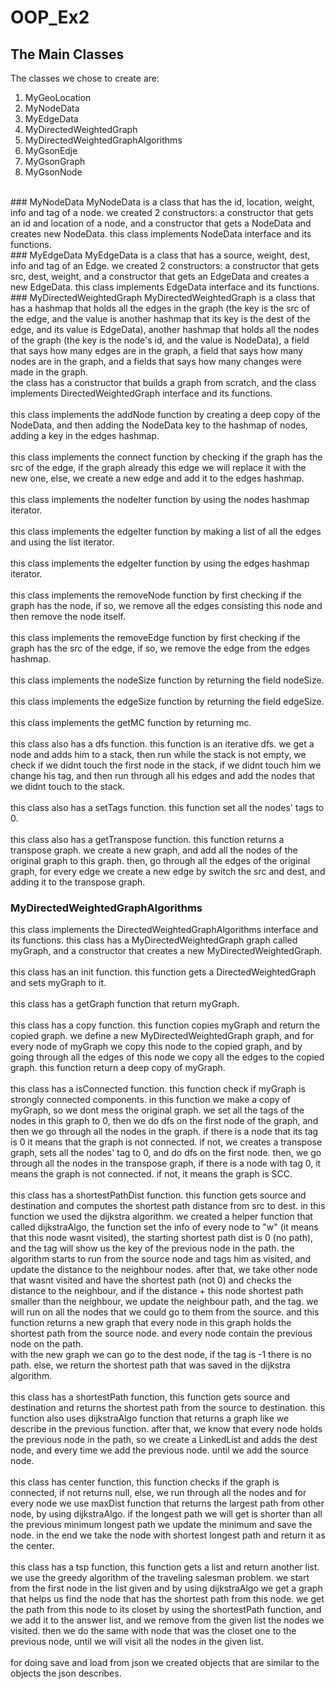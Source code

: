 # OOP_Ex2
## The Main Classes
The classes we chose to create are: </br>
1. MyGeoLocation
2. MyNodeData
3. MyEdgeData
4. MyDirectedWeightedGraph
5. MyDirectedWeightedGraphAlgorithms
6. MyGsonEdje
7. MyGsonGraph
8. MyGsonNode
</br>
### MyNodeData
MyNodeData is a class that has the id, location, weight, info and tag of a node. we created 2 constructors: a constructor that gets an id and location of a node, and a constructor that gets a NodeData and creates new NodeData. this class implements NodeData interface and its functions. 
</br>
### MyEdgeData
MyEdgeData is a class that has a source, weight, dest, info and tag of an Edge. we created 2 constructors: a constructor that gets src, dest, weight, and a constructor that gets an EdgeData and creates a new EdgeData. this class implements EdgeData interface and its functions.
</br>
### MyDirectedWeightedGraph
MyDirectedWeightedGraph is a class that has a hashmap that holds all the edges in the graph (the key is the src of the edge, and the value is another hashmap that its key is the dest of the edge, and its value is EdgeData), another hashmap that holds all the nodes of the graph (the key is the node's id, and the value is NodeData), a field that says how many edges are in the graph, a field that says how many nodes are in the graph, and a fields that says how many changes were made in the graph.
</br>
the class has a constructor that builds a graph from scratch, and the class implements DirectedWeightedGraph interface and its functions.
</br>
</br>
this class implements the addNode function by creating a deep copy of the NodeData, and then adding the NodeData key to the hashmap of nodes, adding a key in the edges hashmap.
</br>
</br>
this class implements the connect function by checking if the graph has the src of the edge, if the graph already this edge we will replace it with the new one, else, we create a new edge and add it to the edges hashmap.
</br>
</br>
this class implements the nodeIter function by using the nodes hashmap iterator.
</br>
</br>
this class implements the edgeIter function by making a list of all the edges and using the list iterator.
</br>
</br>
this class implements the edgeIter function by using the edges hashmap iterator.
</br>
</br>
this class implements the removeNode function by first checking if the graph has the node, if so, we remove all the edges consisting this node and then remove the node itself.
</br>
</br>
this class implements the removeEdge function by first checking if the graph has the src of the edge, if so, we remove the edge from the edges hashmap.
</br>
</br>
this class implements the nodeSize function by returning the field nodeSize.
</br>
</br>
this class implements the edgeSize function by returning the field edgeSize.
</br>
</br>
this class implements the getMC function by returning mc.
</br>
</br>
this class also has a dfs function. this function is an iterative dfs. we get a node and adds him to a stack, then run while the stack is not empty, we check if we didnt touch the first node in the stack, if we didnt touch him we change his tag, and then run through all his edges and add the nodes that we didnt touch to the stack.
</br>
</br>
this class also has a setTags function. this function set all the nodes' tags to 0.
</br>
</br>
this class also has a getTranspose function. this function returns a transpose graph. we create a new graph, and add all the nodes of the original graph to this graph. then, go through all the edges of the original graph, for every edge we create a new edge by switch the src and dest, and adding it to the transpose graph.

### MyDirectedWeightedGraphAlgorithms
this class implements the DirectedWeightedGraphAlgorithms interface and its functions. this class has a MyDirectedWeightedGraph graph called myGraph, and a constructor that creates a new MyDirectedWeightedGraph.
</br>
</br>
this class has an init function. this function gets a DirectedWeightedGraph and sets myGraph to it.
</br>
</br>
this class has a getGraph function that return myGraph.
</br>
</br>
this class has a copy function. this function copies myGraph and return the copied graph. we define a new MyDirectedWeightedGraph graph, and for every node of myGraph we copy this node to the copied graph, and by going through all the edges of this node we copy all the edges to the copied graph.
this function return a deep copy of myGraph.
</br>
</br>
this class has a isConnected function. this function check if myGraph is strongly connected components. in this function we make a copy of myGraph, so we dont mess the original graph. we set all the tags of the nodes in this graph to 0, then we do dfs on the first node of the graph, and then we go through all the nodes in the graph. if there is a node that its tag is 0 it means that the graph is not connected. if not, we creates a transpose graph, sets all the nodes' tag to 0, and do dfs on the first node. then, we go through all the nodes in the transpose graph, if there is a node with tag 0, it means the graph is not connected. if not, it means the graph is SCC.
</br>
</br>
this class has a shortestPathDist function. this function gets source and destination and computes the shortest path distance from src to dest. in this function we used the dijkstra algorithm. we created a helper function that called dijkstraAlgo, the function set the info of every node to "w" (it means that this node wasnt visited), the starting shortest path dist is 0 (no path), and the tag will show us the key of the previous node in the path. the algorithm starts to run from the source node and tags him as visited, and update the distance to the neighbour nodes. after that, we take other node that wasnt visited and have the shortest path (not 0) and checks the distance to the neighbour, and if the distance + this node shortest path smaller than the neighbour, we update the neighbour path, and the tag. we will run on all the nodes that we could go to them from the source. and this function returns a new graph that every node in this graph holds the shortest path from the source node. and every node contain the previous node on the path.
</br>
with the new graph we can go to the dest node, if the tag is -1 there is no path. else, we return the shortest path that was saved in the dijkstra algorithm.
</br>
</br>
this class has a shortestPath function, this function gets source and destination and returns the shortest path from the source to destination. this function also uses dijkstraAlgo function that returns a graph like we describe in the previous function. after that, we know that every node holds the previous node in the path, so we create a LinkedList and adds the dest node, and every time we add the previous node. until we add the source node.
</br>
</br>
this class has center function, this function checks if the graph is connected, if not returns null, else, we run through all the nodes and for every node we use maxDist function that returns the largest path from other node, by using dijkstraAlgo. if the longest path we will get is shorter than all the previous minimum longest path we update the minimum and save the node. in the end we take the node with shortest longest path and return it as the center.
</br>
</br>
this class has a tsp function, this function gets a list and return another list. we use the greedy algorithm of the traveling salesman problem. we start from the first node in the list given and by using dijkstraAlgo we get a graph that helps us find the node that has the shortest path from this node. we get the path from this node to its closet by using the shortestPath function, and we add it to the answer list, and we remove from the given list the nodes we visited. then we do the same with node that was the closet one to the previous node, until we will visit all the nodes in the given list.
</br>
</br>
for doing save and load from json we created objects that are similar to the objects the json describes. 

